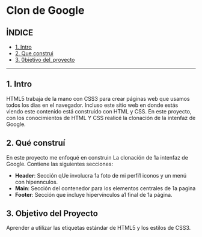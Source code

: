 # Clon de Google
## İNDICE
* [1. Intro](https://github.com/AlidaRobles/clondegoogle/blob/main/README.md#1-intro)
* [2. Que construi](https://github.com/AlidaRobles/clondegoogle/edit/main/README.md#2-qu%C3%A9-constru%C3%AD)
* [3. 0bietivo del_proyecto](https://github.com/AlidaRobles/clondegoogle/edit/main/README.md#3-objetivo-del-proyecto)

****

## 1. Intro
HTML5 trabaja de la mano con CSS3 para crear páginas web que usamos todos los dias en el navegador. Incluso este sitio web en donde
estás viendo este contenido está construido con HTML y CSS.
En este proyecto, con los conocimientos de HTML Y CSS realicé la clonación de la intenfaz de Google.
## 2. Qué construí

En este proyecto me enfoqué en construin La clonación de 1a intenfaz de Google. Contiene las siguientes secciones:
* **Header**: Sección qUe involucra 1a foto de mi perfi1 iconos y un menú con hipennculos.
* **Main**: Sección del contenedor para los elementos centrales de 1a pagina
* **Footer**: Sección que incluye hipervínculos a1 final de 1a página.

## 3. Objetivo del Proyecto
Aprender a utilizar las etiquetas estándar de HTML5 y los estilos de CSS3.
